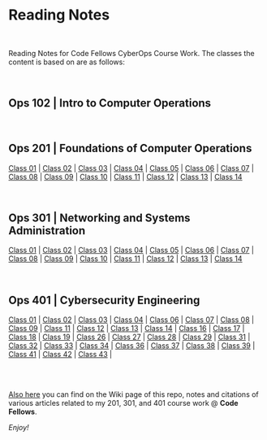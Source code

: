 # Reading Notes

<br>

Reading Notes for Code Fellows CyberOps Course Work.
The classes the content is based on are as follows:

<br>

## Ops 102 | Intro to Computer Operations
<br>

## Ops 201 | Foundations of Computer Operations
[Class 01](https://github.com/billkach/reading-notes/wiki/Ops-201---Class-01) | [Class 02](https://github.com/billkach/reading-notes/wiki/Ops-201---Class-02) | 
[Class 03](https://github.com/billkach/reading-notes/wiki/Ops-201---Class-03) | [Class 04](https://github.com/billkach/reading-notes/wiki/Ops-201---Class-04) | 
[Class 05](https://github.com/billkach/reading-notes/wiki/Ops-201---Class-05) | [Class 06](https://github.com/billkach/reading-notes/wiki/Ops-201---Class-06) | 
[Class 07](https://github.com/billkach/reading-notes/wiki/Ops-201---Class-07) | [Class 08](https://github.com/billkach/reading-notes/wiki/Ops-201---Class-08) | 
[Class 09](https://github.com/billkach/reading-notes/wiki/Ops-201---Class-09) | [Class 10](https://github.com/billkach/reading-notes/wiki/Ops-201---Class-10) |
[Class 11](https://github.com/billkach/reading-notes/wiki/Ops-201---Class-11) | [Class 12](https://github.com/billkach/reading-notes/wiki/Ops-201---Class-12) | 
[Class 13](https://github.com/billkach/reading-notes/wiki/Ops-201---Class-13) | [Class 14](https://github.com/billkach/reading-notes/wiki/Ops-201---Class-14)

<br>

## Ops 301 | Networking and Systems Administration
[Class 01](https://github.com/billkach/reading-notes/wiki/Ops-301---Class-01) | [Class 02](https://github.com/billkach/reading-notes/wiki/Ops-301---Class-02) | 
[Class 03](https://github.com/billkach/reading-notes/wiki/Ops-301---Class-03) | [Class 04](https://github.com/billkach/reading-notes/wiki/Ops-301---Class-04) | 
[Class 05](https://github.com/billkach/reading-notes/wiki/Ops-301---Class-05) | [Class 06](https://github.com/billkach/reading-notes/wiki/Ops-301---Class-06) | 
[Class 07](https://github.com/billkach/reading-notes/wiki/Ops-301---Class-07) | [Class 08](https://github.com/billkach/reading-notes/wiki/Ops-301---Class-08) | 
[Class 09](https://github.com/billkach/reading-notes/wiki/Ops-301---Class-09) | [Class 10](https://github.com/billkach/reading-notes/wiki/Ops-301---Class-10) | 
[Class 11](https://github.com/billkach/reading-notes/wiki/Ops-301---Class-11) | [Class 12](https://github.com/billkach/reading-notes/wiki/Ops-301---Class-12) | 
[Class 13](https://github.com/billkach/reading-notes/wiki/Ops-301---Class-13) | [Class 14](https://github.com/billkach/reading-notes/wiki/Ops-301---Class-14)

<br>

## Ops 401 | Cybersecurity Engineering
[Class 01](https://github.com/billkach/reading-notes/wiki/Ops-401-Class-01) | [Class 02](https://github.com/billkach/reading-notes/wiki/Ops-401-Class-02) |
[Class 03](https://github.com/billkach/reading-notes/wiki/Ops-401-Class-03) | [Class 04](https://github.com/billkach/reading-notes/wiki/Ops-401-Class-04) |
[Class 06](https://github.com/billkach/reading-notes/wiki/Ops-401-Class-06) | [Class 07](https://github.com/billkach/reading-notes/wiki/Ops-401-Class-07) |
[Class 08](https://github.com/billkach/reading-notes/wiki/Ops-401-Class-08) | [Class 09](https://github.com/billkach/reading-notes/wiki/Ops-401-Class-09) |
[Class 11](https://github.com/billkach/reading-notes/wiki/Ops-401-Class-11) | [Class 12](https://github.com/billkach/reading-notes/wiki/Ops-401-Class-12) |
[Class 13](https://github.com/billkach/reading-notes/wiki/Ops-401-Class-13) | [Class 14](https://github.com/billkach/reading-notes/wiki/Ops-401-Class-14) |
[Class 16](https://github.com/billkach/reading-notes/wiki/Ops-401-Class-16) | [Class 17](https://github.com/billkach/reading-notes/wiki/Ops-401-Class-17) |
[Class 18](https://github.com/billkach/reading-notes/wiki/Ops-401-Class-18) | [Class 19](https://github.com/billkach/reading-notes/wiki/Ops-401-Class-19) |
[Class 26](https://github.com/billkach/reading-notes/wiki/Ops-401-Class-26) | [Class 27](https://github.com/billkach/reading-notes/wiki/Ops-401-Class-27) |
[Class 28](https://github.com/billkach/reading-notes/wiki/Ops-401-Class-28) | [Class 29](https://github.com/billkach/reading-notes/wiki/Ops-401-Class-29) |
[Class 31](https://github.com/billkach/reading-notes/wiki/Ops-401-Class-31) | [Class 32](https://github.com/billkach/reading-notes/wiki/Ops-401-Class-32) |
[Class 33](https://github.com/billkach/reading-notes/wiki/Ops-401-Class-33) | [Class 34](https://github.com/billkach/reading-notes/wiki/Ops-401-Class-34) |
[Class 36](https://github.com/billkach/reading-notes/wiki/Ops-401-Class-36) | [Class 37](https://github.com/billkach/reading-notes/wiki/Ops-401-Class-37) |
[Class 38](https://github.com/billkach/reading-notes/wiki/Ops-401-Class-38) | [Class 39](https://github.com/billkach/reading-notes/wiki/Ops-401-Class-39) |
[Class 41](https://github.com/billkach/reading-notes/wiki/Ops-401-Class-41) | [Class 42](https://github.com/billkach/reading-notes/wiki/Ops-401-Class-42) |
[Class 43](https://github.com/billkach/reading-notes/wiki/Ops-401-Class-43) |



<br>
<br>


[Also here](https://github.com/billkach/reading-notes/wiki) you can find on the Wiki page of this repo, notes and citations of various articles related to my 201, 301, and 401 course work @ **Code Fellows**.

_Enjoy!_
